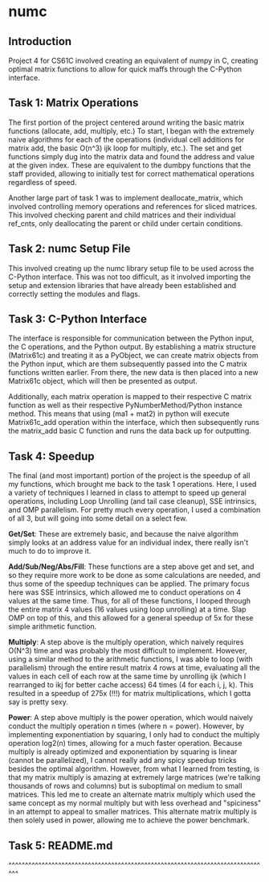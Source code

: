 #  numc
## Introduction
Project 4 for CS61C involved creating an equivalent of numpy in C, creating optimal matrix functions to allow for quick maffs through the C-Python interface.

## Task 1: Matrix Operations
The first portion of the project centered around writing the basic matrix functions (allocate, add, multiply, etc.) To start, I began with the extremely naive algorithms for each of the operations (individual cell additions for matrix add, the basic O(n^3) ijk loop for multiply, etc.). The set and get functions simply dug into the matrix data and found the address and value at the given index. These are equivalent to the dumbpy functions that the staff provided, allowing to initially test for correct mathematical operations regardless of speed.

Another large part of task 1 was to implement deallocate_matrix, which involved controlling memory operations and references for sliced matrices. This involved checking parent and child matrices and their individual ref_cnts, only deallocating the parent or child under certain conditions.

## Task 2: numc Setup File
This involved creating up the numc library setup file to be used across the C-Python interface. This was not too difficult, as it involved importing the setup and extension libraries that have already been established and correctly setting the modules and flags.

## Task 3: C-Python Interface
The interface is responsible for communication between the Python input, the C operations, and the Python output. By establishing a matrix structure (Matrix61c) and treating it as a PyObject, we can create matrix objects from the Python input, which are them subsequently passed into the C matrix functions written earlier. From there, the new data is then placed into a new Matrix61c object, which will then be presented as output.

Additionally, each matrix operation is mapped to their respective C matrix function as well as their respective PyNumberMethod/Python instance method. This means that using (ma1 + mat2) in python will execute Matrix61c_add operation within the interface, which then subsequently runs the matrix_add basic C function and runs the data back up for outputting.

## Task 4: Speedup
The final (and most important) portion of the project is the speedup of all my functions, which brought me back to the task 1 operations. Here, I used a variety of techniques I learned in class to attempt to speed up general operations, including Loop Unrolling (and tail case cleanup), SSE intrinsics, and OMP parallelism. For pretty much every operation, I used a combination of all 3, but will going into some detail on a select few.

**Get/Set**: These are extremely basic, and because the naive algorithm simply looks at an address value for an individual index, there really isn't much to do to improve it.

**Add/Sub/Neg/Abs/Fill**: These functions are a step above get and set, and so they require more work to be done as some calculations are needed, and thus some of the speedup techniques can be applied. The primary focus here was SSE intrinsics, which allowed me to conduct operations on 4 values at the same time. Thus, for all of these functions, I looped through the entire matrix 4 values (16 values using loop unrolling) at a time. Slap OMP on top of this, and this allowed for a general speedup of 5x for these simple arithmetic function.

**Multiply**: A step above is the multiply operation, which naively requires O(N^3) time and was probably the most difficult to implement. However, using a similar method to the arithmetic functions, I was able to loop (with parallelism) through the entire result matrix 4 rows at time, evaluating all the values in each cell of each row at the same time by unrolling ijk (which I rearranged to ikj for better cache access) 64 times (4 for each i, j, k). This resulted in a speedup of 275x (!!!) for matrix multiplications, which I gotta say is pretty sexy.

**Power**: A step above multiply is the power operation, which would naively conduct the multiply operation n times (where n = power). However, by implementing exponentiation by squaring, I only had to conduct the multiply operation log2(n) times, allowing for a much faster operation. Because multiply is already optimized and exponentiation by squaring is linear (cannot be parallelized), I cannot really add any spicy speedup tricks besides the optimal algorithm. However, from what I learned from testing, is that my matrix multiply is amazing at extremely large matrices (we're talking thousands of rows and columns) but is suboptimal on medium to small matrices. This led me to create an alternate matrix multiply which used the same concept as my normal multiply but with less overhead and "spiciness" in an attempt to appeal to smaller matrices. This alternate matrix multiply is then solely used in power, allowing me to achieve the power benchmark.

## Task 5: README.md
^^^^^^^^^^^^^^^^^^^^^^^^^^^^^^^^^^^^^^^^^^^^^^^^^^^^^^^^^^^^^^^^^^^^^^^^^^^^^^^
